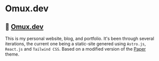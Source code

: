 # Omux.dev

## 🔗 [Omux.dev](https://omux.dev)

This is my personal website, blog, and portfolio. It's been through several iterations, the current one being a static-site genered using `Astro.js`, `React.js` and `Tailwind CSS`. Based on a modified version of the [Paper](https://github.com/satnaing/astro-paper) theme.
